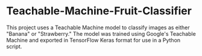 # Teachable-Machine-Fruit-Classifier
This project uses a Teachable Machine model to classify images as either "Banana" or "Strawberry." The model was trained using Google's Teachable Machine and exported in TensorFlow Keras format for use in a Python script.
